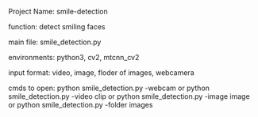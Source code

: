 Project Name: smile-detection

function: detect smiling faces

main file: smile_detection.py

environments:
python3, cv2, mtcnn_cv2

input format:
  video, image, floder of images, webcamera

cmds to open:
python smile_detection.py -webcam
or
python smile_detection.py -video clip
or
python smile_detection.py -image image
or
python smile_detection.py -folder images



